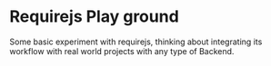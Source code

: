 Requirejs Play ground
======


Some basic experiment with requirejs, thinking about integrating its workflow with
real world projects with any type of Backend.